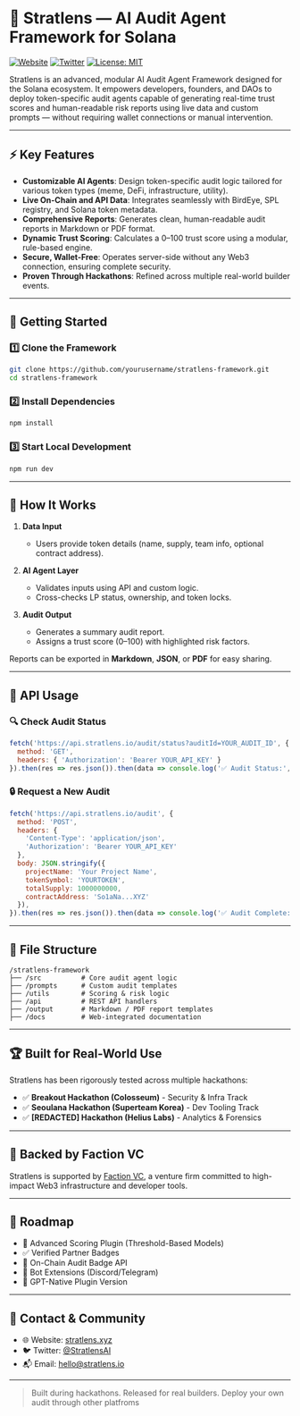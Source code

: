 # 🧠 Stratlens — AI Audit Agent Framework for Solana

[![Website](https://img.shields.io/badge/Website-stratlens.xyz-blue)](https://stratlens.xyz)
[![Twitter](https://img.shields.io/badge/Twitter-@StratlensAI-1DA1F2?logo=twitter)](https://x.com/StratlensAI)
[![License: MIT](https://img.shields.io/badge/License-MIT-yellow.svg)](LICENSE)

Stratlens is an advanced, modular AI Audit Agent Framework designed for the Solana ecosystem. It empowers developers, founders, and DAOs to deploy token-specific audit agents capable of generating real-time trust scores and human-readable risk reports using live data and custom prompts — without requiring wallet connections or manual intervention.

---

## ⚡ Key Features

* **Customizable AI Agents**: Design token-specific audit logic tailored for various token types (meme, DeFi, infrastructure, utility).
* **Live On-Chain and API Data**: Integrates seamlessly with BirdEye, SPL registry, and Solana token metadata.
* **Comprehensive Reports**: Generates clean, human-readable audit reports in Markdown or PDF format.
* **Dynamic Trust Scoring**: Calculates a 0–100 trust score using a modular, rule-based engine.
* **Secure, Wallet-Free**: Operates server-side without any Web3 connection, ensuring complete security.
* **Proven Through Hackathons**: Refined across multiple real-world builder events.

---

## 🚀 Getting Started

### 1️⃣ Clone the Framework

```bash
git clone https://github.com/yourusername/stratlens-framework.git
cd stratlens-framework
```

### 2️⃣ Install Dependencies

```bash
npm install
```

### 3️⃣ Start Local Development

```bash
npm run dev
```

---

## 🧪 How It Works

1. **Data Input**

   * Users provide token details (name, supply, team info, optional contract address).
2. **AI Agent Layer**

   * Validates inputs using API and custom logic.
   * Cross-checks LP status, ownership, and token locks.
3. **Audit Output**

   * Generates a summary audit report.
   * Assigns a trust score (0–100) with highlighted risk factors.

Reports can be exported in **Markdown**, **JSON**, or **PDF** for easy sharing.

---

## 🔧 API Usage

### 🔍 Check Audit Status

```javascript
fetch('https://api.stratlens.io/audit/status?auditId=YOUR_AUDIT_ID', {
  method: 'GET',
  headers: { 'Authorization': 'Bearer YOUR_API_KEY' }
}).then(res => res.json()).then(data => console.log('✅ Audit Status:', data));
```

### 🔒 Request a New Audit

```javascript
fetch('https://api.stratlens.io/audit', {
  method: 'POST',
  headers: {
    'Content-Type': 'application/json',
    'Authorization': 'Bearer YOUR_API_KEY'
  },
  body: JSON.stringify({
    projectName: 'Your Project Name',
    tokenSymbol: 'YOURTOKEN',
    totalSupply: 1000000000,
    contractAddress: 'So1aNa...XYZ'
  }),
}).then(res => res.json()).then(data => console.log('✅ Audit Complete:', data));
```

---

## 🧩 File Structure

```plaintext
/stratlens-framework
├── /src          # Core audit agent logic
├── /prompts      # Custom audit templates
├── /utils        # Scoring & risk logic
├── /api          # REST API handlers
├── /output       # Markdown / PDF report templates
├── /docs         # Web-integrated documentation
```

---

## 🏆 Built for Real-World Use

Stratlens has been rigorously tested across multiple hackathons:

* ✅ **Breakout Hackathon (Colosseum)** - Security & Infra Track
* ✅ **Seoulana Hackathon (Superteam Korea)** - Dev Tooling Track
* ✅ **\[REDACTED] Hackathon (Helius Labs)** - Analytics & Forensics

---

## 💼 Backed by Faction VC

Stratlens is supported by [Faction VC](https://faction.vc), a venture firm committed to high-impact Web3 infrastructure and developer tools.

---

## 🔭 Roadmap

* 🔁 Advanced Scoring Plugin (Threshold-Based Models)
* ✅ Verified Partner Badges
* 💬 On-Chain Audit Badge API
* 🤖 Bot Extensions (Discord/Telegram)
* 🧠 GPT-Native Plugin Version

---

## 📩 Contact & Community

* 🌐 Website: [stratlens.xyz](https://stratlens.xyz)
* 🐦 Twitter: [@StratlensAI](https://x.com/StratlensAI)
* 📬 Email: [hello@stratlens.io](mailto:hello@stratlens.io)

---

> Built during hackathons. Released for real builders.
> Deploy your own audit through other platfroms
